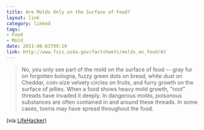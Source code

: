 ```yaml
---
title: Are Molds Only on the Surface of Food?
layout: link
category: linked
tags:
- Food
- Mold
date: 2011-06-03T09:19
link: http://www.fsis.usda.gov/factsheets/molds_on_food/#3
---
```


> No, you only see part of the mold on the surface of food -- gray fur on forgotten bologna, fuzzy green dots on bread, white dust on Cheddar, coin-size velvety circles on fruits, and furry growth on the surface of jellies. When a food shows heavy mold growth, "root" threads have invaded it deeply. In dangerous molds, poisonous substances are often contained in and around these threads. In some cases, toxins may have spread throughout the food.

(via [LifeHacker](http://lifehacker.com/5808164/its-not-ok-to-eat-that-mold-goes-deeper-than-the-surface "LifeHacker - It's Not OK to Eat that: Mold Goes Deeper than the Surface"))
